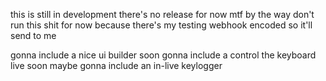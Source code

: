 this is still in development there's no release for now mtf
by the way don't run this shit for now because there's my testing webhook encoded so it'll send to me

gonna include a nice ui builder soon
gonna include a control the keyboard live soon
maybe gonna include an in-live keylogger